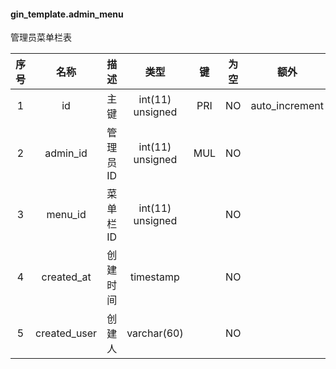 #### gin_template.admin_menu 
管理员菜单栏表

| 序号 | 名称 | 描述 | 类型 | 键 | 为空 | 额外 | 默认值 |
| :--: | :--: | :--: | :--: | :--: | :--: | :--: | :--: |
| 1 | id | 主键 | int(11) unsigned | PRI | NO | auto_increment |  |
| 2 | admin_id | 管理员ID | int(11) unsigned | MUL | NO |  | 0 |
| 3 | menu_id | 菜单栏ID | int(11) unsigned |  | NO |  | 0 |
| 4 | created_at | 创建时间 | timestamp |  | NO |  | current_timestamp() |
| 5 | created_user | 创建人 | varchar(60) |  | NO |  | '' |
